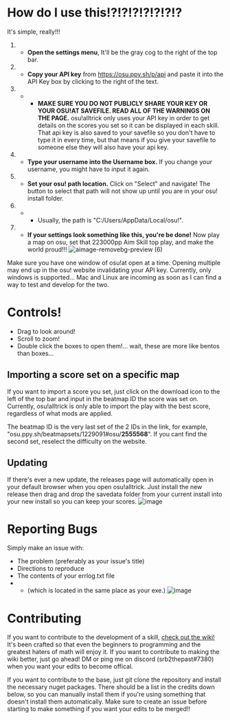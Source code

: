 # How do I use this!?!?!?!?!?!?!?
It's simple, really!!!
1. - **Open the settings menu**, It'll be the gray cog to the right of the top bar.
2. - **Copy your API key** from https://osu.ppy.sh/p/api and paste it into the API Key box by clicking to the right of the text. 
2. - - **MAKE SURE YOU DO NOT PUBLICLY SHARE YOUR KEY OR YOUR OSU!AT SAVEFILE. READ ALL OF THE WARNINGS ON THE PAGE.** osu!alltrick only uses your API key in order to get details on the scores you set so it can be displayed in each skill. That api key is also saved to your savefile so you don't have to type it in every time, but that means if you give your savefile to someone else they will also have your api key.
3. - **Type your username into the Username box.** If you change your username, you might have to input it again.
4. - **Set your osu! path location.** Click on "Select" and navigate! The button to select that path will not show up until you are in your osu! install folder. 
4. - - Usually, the path is "C:/Users/AppData/Local/osu!".
5. - **If your settings look something like this, you're be done!** Now play a map on osu, set that 223000pp Aim Skill top play, and make the world proud!!!
![aimage-removebg-preview (6)](https://user-images.githubusercontent.com/19241426/200733022-36f6aba6-dc27-43a1-940c-75493831dea7.png)

Make sure you have one window of osu!at open at a time. Opening multiple may end up in the osu! website invalidating your API key.
Currently, only windows is supported... Mac and Linux are incoming as soon as I can find a way to test and develop for the two.
# Controls!
- Drag to look around!
- Scroll to zoom!
- Double click the boxes to open them!... wait, these are more like bentos than boxes...

## Importing a score set on a specific map
If you want to import a score you set, just click on the download icon to the left of the top bar and input in the beatmap ID the score was set on. Currently, osu!alltrick is only able to import the play with the best score, regardless of what mods are applied.

The beatmap ID is the very last set of the 2 IDs in the link, for example, "osu.ppy.sh/beatmapsets/1229091#osu/**2555568**". If you cant find the second set, reselect the difficulty on the website.

## Updating
If there's ever a new update, the releases page will automatically open in your default browser when you open osu!alltrick. Just install the new release then drag and drop the savedata folder from your current install into your new install so you can keep your scores.
![image](https://user-images.githubusercontent.com/19241426/200728966-db8ed2fc-f62a-4271-8046-3dcb47c0f8c4.png)

# Reporting Bugs
Simply make an issue with:
- The problem (preferably as your issue's title)
- Directions to reproduce 
- The contents of your errlog.txt file
- - (which is located in the same place as your exe.)
![image](https://user-images.githubusercontent.com/19241426/200729079-14b2911b-9cca-46af-bba4-86d9488c93dd.png)

# Contributing
If you want to contribute to the development of a skill, [check out the wiki!](https://github.com/srb2thepast/osu-alltrick/wiki) It's been crafted so that even the beginners to programming and the greatest haters of math will enjoy it. If you want to contribute to making the wiki better, just go ahead! DM or ping me on discord (srb2thepast#7380) when you want your edits to become offical.

If you want to contribute to the base, just git clone the repository and install the necessary nuget packages. There should be a list in the credits down below, so you can manually install them if you're using something that doesn't install them automatically. 
Make sure to create an issue before starting to make something if you want your edits to be merged!!
